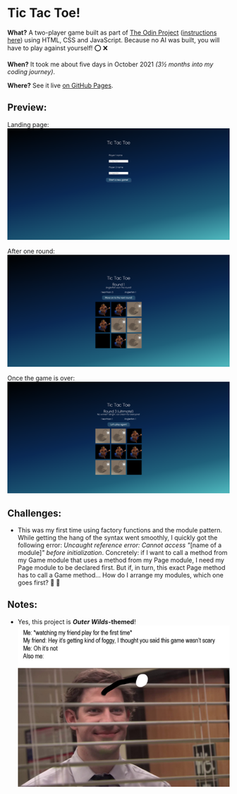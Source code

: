 # Tic Tac Toe!

**What?** A two-player game built as part of [The Odin Project](https://www.theodinproject.com/) ([instructions here](https://www.theodinproject.com/paths/full-stack-javascript/courses/javascript/lessons/tic-tac-toe)) using HTML, CSS and JavaScript. Because no AI was built, you will have to play against yourself! ⭕ ❌

**When?** It took me about five days in October 2021 *(3½ months into my coding journey)*.

**Where?** See it live [on GitHub Pages](https://tramio.github.io/TOP-tic-tac-toe/).

## Preview:
Landing page:
![](preview-1.png)

After one round:
![](preview-2.png)

Once the game is over:
![](preview-3.png)

## Challenges:
- This was my first time using factory functions and the module pattern. While getting the hang of the syntax went smoothly, I quickly got the following error: *Uncaught reference error: Cannot access "*[name of a module]*" before initialization*. Concretely: if I want to call a method from my Game module that uses a method from my Page module, I need my Page module to be declared first. But if, in turn, this exact Page method has to call a Game method... How do I arrange my modules, which one goes first? 🐔 🥚

## Notes:
- Yes, this project is ***Outer Wilds*-themed**!
![](anglerfish-meme.png)
